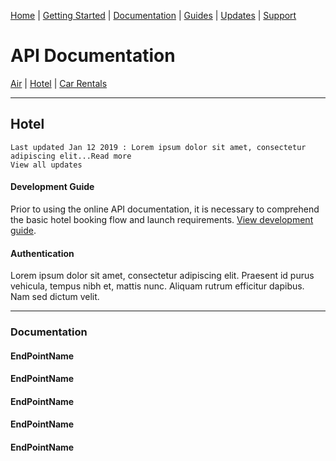 [Home](home.md) | [Getting Started](getting-started.md) | [Documentation](docs-air.md) | [Guides](guides-air.md) | [Updates](updates.md) | [Support](support.md)

# API Documentation

[Air](docs-air.md) | [Hotel](docs-hotel.md) | [Car Rentals](docs-car.md)

--------------------

## Hotel

```
Last updated Jan 12 2019 : Lorem ipsum dolor sit amet, consectetur adipiscing elit...Read more
View all updates
```

#### Development Guide

Prior to using the online API documentation, it is necessary to comprehend the basic hotel booking flow and launch requirements. [View development guide](guides-hotel.md).

#### Authentication

Lorem ipsum dolor sit amet, consectetur adipiscing elit. Praesent id purus vehicula, tempus nibh et, mattis nunc. Aliquam rutrum efficitur dapibus. Nam sed dictum velit.

-------

### Documentation

#### EndPointName

#### EndPointName

#### EndPointName

#### EndPointName

#### EndPointName